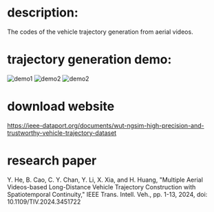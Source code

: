 # description:
The codes of the vehicle trajectory generation from aerial videos.
# trajectory generation demo:
![demo1](https://github.com/boocao/vehicle-trajectory-generation-dev/blob/main/config/%E6%9C%AA%E6%A0%87%E9%A2%98-1.png)
![demo2](https://github.com/boocao/vehicle-trajectory-generation-dev/blob/main/config/2023-06-06-18-59-27.gif)
![demo2](https://github.com/boocao/vehicle-trajectory-generation-dev/blob/main/config/2024-02-16-20-54-59.gif)
# download website
https://ieee-dataport.org/documents/wut-ngsim-high-precision-and-trustworthy-vehicle-trajectory-dataset
# research paper
Y. He, B. Cao, C. Y. Chan, Y. Li, X. Xia, and H. Huang, "Multiple Aerial Videos-based Long-Distance Vehicle Trajectory Construction with Spatiotemporal Continuity," IEEE Trans. Intell. Veh., pp. 1-13, 2024, doi: 10.1109/TIV.2024.3451722
